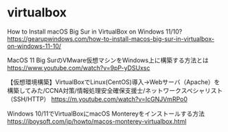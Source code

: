# virtualbox
How to Install macOS Big Sur in VirtualBox on Windows 11/10?
https://gearupwindows.com/how-to-install-macos-big-sur-in-virtualbox-on-windows-11-10/

MacOS 11 Big SurのVMware仮想マシンをWindows上に構築する方法とは
https://www.youtube.com/watch?v=9pP-yDSUxsc

【仮想環境構築】VirtualBoxでLinux(CentOS)導入→Webサーバ（Apache）を構築してみた/CCNA対策/情報処理安全確保支援士/ネットワークスペシャリスト（SSH/HTTP）
https://m.youtube.com/watch?v=IcGNJVmRPo0

Windows 10/11でVirtualBoxにmacOS Montereyをインストールする方法
https://iboysoft.com/jp/howto/macos-monterey-virtualbox.html


